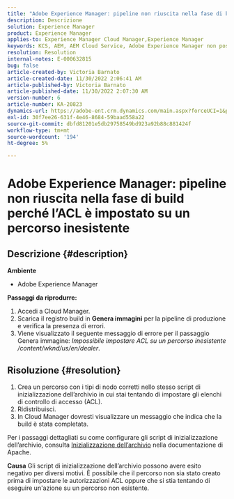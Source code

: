 ```yaml
---
title: "Adobe Experience Manager: pipeline non riuscita nella fase di build perché l’ACL è impostato su un percorso inesistente"
description: Descrizione
solution: Experience Manager
product: Experience Manager
applies-to: Experience Manager Cloud Manager,Experience Manager
keywords: KCS, AEM, AEM Cloud Service, Adobe Experience Manager non possono impostare l’ACL su un percorso inesistente
resolution: Resolution
internal-notes: E-000632815
bug: false
article-created-by: Victoria Barnato
article-created-date: 11/30/2022 2:06:41 AM
article-published-by: Victoria Barnato
article-published-date: 11/30/2022 2:07:30 AM
version-number: 6
article-number: KA-20823
dynamics-url: https://adobe-ent.crm.dynamics.com/main.aspx?forceUCI=1&pagetype=entityrecord&etn=knowledgearticle&id=3a453ba1-5370-ed11-9561-6045bd006a22
exl-id: 30f7ee26-631f-4e46-8684-59baad558a22
source-git-commit: dbfd81201e5db29758549bd923a92b88c881424f
workflow-type: tm+mt
source-wordcount: '194'
ht-degree: 5%

---
```


# Adobe Experience Manager: pipeline non riuscita nella fase di build perché l’ACL è impostato su un percorso inesistente

## Descrizione {#description}

<b>Ambiente</b>
- Adobe Experience Manager

<b>Passaggi da riprodurre:</b>
1. Accedi a Cloud Manager.
2. Scarica il registro build in <b>Genera immagini</b> per la pipeline di produzione e verifica la presenza di errori.
3. Viene visualizzato il seguente messaggio di errore per il passaggio Genera immagine: *Impossibile impostare ACL su un percorso inesistente /content/wknd/us/en/dealer*.



## Risoluzione {#resolution}


1. Crea un percorso con i tipi di nodo corretti nello stesso script di inizializzazione dell’archivio in cui stai tentando di impostare gli elenchi di controllo di accesso (ACL).
2. Ridistribuisci.
3. In Cloud Manager dovresti visualizzare un messaggio che indica che la build è stata completata.


Per i passaggi dettagliati su come configurare gli script di inizializzazione dell’archivio, consulta [Inizializzazione dell’archivio](https://sling.apache.org/documentation/bundles/repository-initialization.html) nella documentazione di Apache.

<b>Causa</b>
Gli script di inizializzazione dell’archivio possono avere esito negativo per diversi motivi. È possibile che il percorso non sia stato creato prima di impostare le autorizzazioni ACL oppure che si stia tentando di eseguire un&#39;azione su un percorso non esistente.
